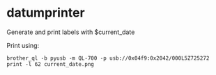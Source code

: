# datumprinter
Generate and print labels with $current_date

Print using:
```
brother_ql -b pyusb -m QL-700 -p usb://0x04f9:0x2042/000L5Z725272 print -l 62 current_date.png
```
